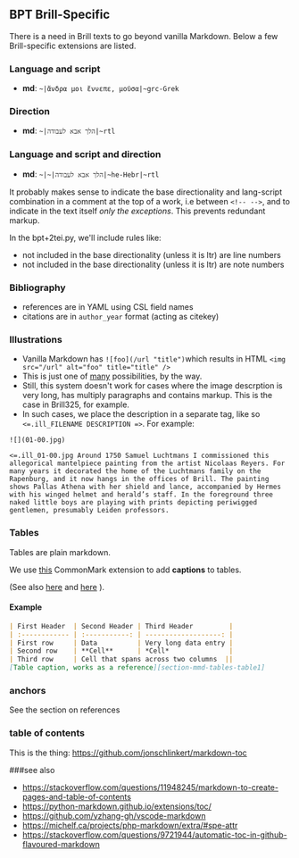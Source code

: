 ## BPT Brill-Specific

There is a need in Brill texts to go beyond vanilla Markdown. Below a few Brill-specific extensions are listed.

### Language and script
 * **md**: `~|ἄνδρα μοι ἔννεπε, μοῦσα|~grc-Grek`
<!--  * **epidoc**: `<foreign xml:lang="grc-Grek">ἄνδρα μοι ἔννεπε, μοῦσα</foreign>` -->

### Direction
* **md**: `~|הלך אבא לעבודה|~rtl`

### Language and script and direction
* **md**: `~|~|הלך אבא לעבודה|~he-Hebr|~rtl`

It probably makes sense to indicate the base directionality and lang-script combination in a comment at the top of a work, i.e between `<!-- -->`, and to indicate in the text itself *only the exceptions*. This prevents redundant markup. 

In the bpt+2tei.py, we'll include rules like:
* not included in the base directionality (unless it is ltr) are line numbers
* not included in the base directionality (unless it is ltr) are note numbers

### Bibliography
* references are in YAML using CSL field names
* citations are in `author_year` format (acting as citekey)

### Illustrations
* Vanilla Markdown has `![foo](/url "title")`which results in HTML `<img src="/url" alt="foo" title="title" />` 
* This is just one of [many](https://github.github.com/gfm/#images) possibilities, by the way.
* Still, this system doesn't work for cases where the image descrption is very long, has multiply paragraphs and contains markup. This is the case in Brill325, for example. 
* In such cases, we place the description in a separate tag, like so `<=.ill_FILENAME DESCRIPTION =>`. For example:

```
![](01-00.jpg)

<=.ill_01-00.jpg Around 1750 Samuel Luchtmans I commissioned this allegorical mantelpiece painting from the artist Nicolaas Reyers. For many years it decorated the home of the Luchtmans family on the Rapenburg, and it now hangs in the offices of Brill. The painting shows Pallas Athena with her shield and lance, accompanied by Hermes with his winged helmet and herald’s staff. In the foreground three naked little boys are playing with prints depicting periwigged gentlemen, presumably Leiden professors.
```

### Tables

Tables are plain markdown. 

We use [this](https://github.com/thephpleague/commonmark-ext-table) CommonMark extension to add **captions** to tables. 

(See also [here](https://talk.commonmark.org/t/tables-in-pure-markdown/81/84) and [here](https://github.github.com/gfm/#tables-extension-) ).

#### Example

```md
| First Header  | Second Header | Third Header         |
| :------------ | :-----------: | -------------------: |
| First row     | Data          | Very long data entry |
| Second row    | **Cell**      | *Cell*               |
| Third row     | Cell that spans across two columns  ||
[Table caption, works as a reference][section-mmd-tables-table1]
```

### anchors
See the section on references

### table of contents

This is the thing: https://github.com/jonschlinkert/markdown-toc

###see also

* https://stackoverflow.com/questions/11948245/markdown-to-create-pages-and-table-of-contents
* https://python-markdown.github.io/extensions/toc/
* https://github.com/yzhang-gh/vscode-markdown
* https://michelf.ca/projects/php-markdown/extra/#spe-attr
* https://stackoverflow.com/questions/9721944/automatic-toc-in-github-flavoured-markdown
